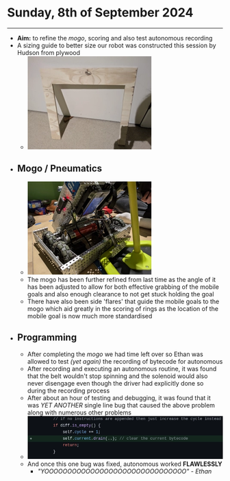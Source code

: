 # Sunday, 8th of September 2024
---
- **Aim:** to refine the *mogo*, scoring and also test autonomous recording
- A sizing guide to better size our robot was constructed this session by Hudson from plywood
  - ![Guide](../assets/2024-09-08/guide.webp)
- ## Mogo / Pneumatics
  - ![MOGO](../assets/2024-09-08/mogo.webp)
  - The mogo has been further refined from last time as the angle of it has been adjusted to allow for both effective grabbing of the mobile goals and also enough clearance to not get stuck holding the goal
  - There have also been side 'flares' that guide the mobile goals to the mogo which aid greatly in the scoring of rings as the location of the mobile goal is now much more standardised
- ## Programming
  - After completing the *mogo* we had time left over so Ethan was allowed to test *(yet again)* the recording of bytecode for autonomous
  - After recording and executing an autonomous routine, it was found that the belt wouldn't stop spinning and the solenoid would also never disengage even though the driver had explicitly done so during the recording process
  - After about an hour of testing and debugging, it was found that it was *YET ANOTHER* single line bug that caused the above problem along with numerous other problems
  - ![Bug](../assets/2024-09-08/bug.webp)
  - And once this one bug was fixed, autonomous worked **FLAWLESSLY**
    - *"YOOOOOOOOOOOOOOOOOOOOOOOOOOOOOOO" - Ethan*
